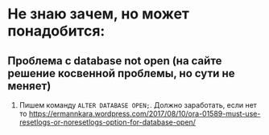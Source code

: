 # Не знаю зачем, но может понадобится:
## Проблема с database not open (на сайте решение косвенной проблемы, но сути не меняет)
1) Пишем команду `ALTER DATABASE OPEN;`. Должно заработать, если нет то
	https://ermannkara.wordpress.com/2017/08/10/ora-01589-must-use-resetlogs-or-noresetlogs-option-for-database-open/